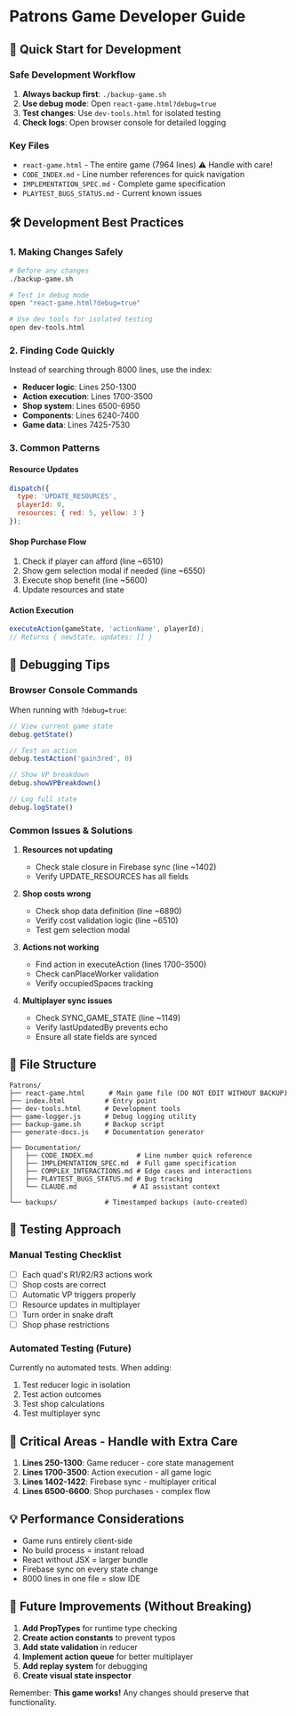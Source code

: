 # Patrons Game Developer Guide

## 🚀 Quick Start for Development

### Safe Development Workflow
1. **Always backup first**: `./backup-game.sh`
2. **Use debug mode**: Open `react-game.html?debug=true`
3. **Test changes**: Use `dev-tools.html` for isolated testing
4. **Check logs**: Open browser console for detailed logging

### Key Files
- `react-game.html` - The entire game (7964 lines) ⚠️ Handle with care!
- `CODE_INDEX.md` - Line number references for quick navigation
- `IMPLEMENTATION_SPEC.md` - Complete game specification
- `PLAYTEST_BUGS_STATUS.md` - Current known issues

## 🛠️ Development Best Practices

### 1. Making Changes Safely
```bash
# Before any changes
./backup-game.sh

# Test in debug mode
open "react-game.html?debug=true"

# Use dev tools for isolated testing
open dev-tools.html
```

### 2. Finding Code Quickly
Instead of searching through 8000 lines, use the index:
- **Reducer logic**: Lines 250-1300
- **Action execution**: Lines 1700-3500
- **Shop system**: Lines 6500-6950
- **Components**: Lines 6240-7400
- **Game data**: Lines 7425-7530

### 3. Common Patterns

#### Resource Updates
```javascript
dispatch({ 
  type: 'UPDATE_RESOURCES', 
  playerId: 0, 
  resources: { red: 5, yellow: 3 } 
});
```

#### Shop Purchase Flow
1. Check if player can afford (line ~6510)
2. Show gem selection modal if needed (line ~6550)
3. Execute shop benefit (line ~5600)
4. Update resources and state

#### Action Execution
```javascript
executeAction(gameState, 'actionName', playerId);
// Returns { newState, updates: [] }
```

## 🐛 Debugging Tips

### Browser Console Commands
When running with `?debug=true`:
```javascript
// View current game state
debug.getState()

// Test an action
debug.testAction('gain3red', 0)

// Show VP breakdown
debug.showVPBreakdown()

// Log full state
debug.logState()
```

### Common Issues & Solutions

1. **Resources not updating**
   - Check stale closure in Firebase sync (line ~1402)
   - Verify UPDATE_RESOURCES has all fields

2. **Shop costs wrong**
   - Check shop data definition (line ~6890)
   - Verify cost validation logic (line ~6510)
   - Test gem selection modal

3. **Actions not working**
   - Find action in executeAction (lines 1700-3500)
   - Check canPlaceWorker validation
   - Verify occupiedSpaces tracking

4. **Multiplayer sync issues**
   - Check SYNC_GAME_STATE (line ~1149)
   - Verify lastUpdatedBy prevents echo
   - Ensure all state fields are synced

## 📁 File Structure

```
Patrons/
├── react-game.html      # Main game file (DO NOT EDIT WITHOUT BACKUP)
├── index.html          # Entry point
├── dev-tools.html      # Development tools
├── game-logger.js      # Debug logging utility
├── backup-game.sh      # Backup script
├── generate-docs.js    # Documentation generator
│
├── Documentation/
│   ├── CODE_INDEX.md           # Line number quick reference
│   ├── IMPLEMENTATION_SPEC.md  # Full game specification
│   ├── COMPLEX_INTERACTIONS.md # Edge cases and interactions
│   ├── PLAYTEST_BUGS_STATUS.md # Bug tracking
│   └── CLAUDE.md              # AI assistant context
│
└── backups/            # Timestamped backups (auto-created)
```

## 🧪 Testing Approach

### Manual Testing Checklist
- [ ] Each quad's R1/R2/R3 actions work
- [ ] Shop costs are correct
- [ ] Automatic VP triggers properly
- [ ] Resource updates in multiplayer
- [ ] Turn order in snake draft
- [ ] Shop phase restrictions

### Automated Testing (Future)
Currently no automated tests. When adding:
1. Test reducer logic in isolation
2. Test action outcomes
3. Test shop calculations
4. Test multiplayer sync

## 🚨 Critical Areas - Handle with Extra Care

1. **Lines 250-1300**: Game reducer - core state management
2. **Lines 1700-3500**: Action execution - all game logic
3. **Lines 1402-1422**: Firebase sync - multiplayer critical
4. **Lines 6500-6600**: Shop purchases - complex flow

## 💡 Performance Considerations

- Game runs entirely client-side
- No build process = instant reload
- React without JSX = larger bundle
- Firebase sync on every state change
- 8000 lines in one file = slow IDE

## 🔮 Future Improvements (Without Breaking)

1. **Add PropTypes** for runtime type checking
2. **Create action constants** to prevent typos
3. **Add state validation** in reducer
4. **Implement action queue** for better multiplayer
5. **Add replay system** for debugging
6. **Create visual state inspector**

Remember: **This game works!** Any changes should preserve that functionality.